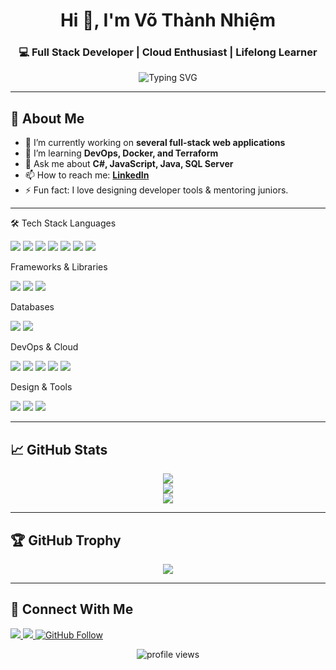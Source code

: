 
<h1 align="center">Hi 👋, I'm Võ Thành Nhiệm</h1>
<h3 align="center">💻 Full Stack Developer | Cloud Enthusiast | Lifelong Learner</h3>

<p align="center">
  <img src="https://readme-typing-svg.demolab.com?font=Fira+Code&duration=3000&pause=1000&color=F75C7E&center=true&vCenter=true&width=500&lines=Welcome+to+my+GitHub!;I+build+efficient+and+scalable+systems.;Explore+my+projects+below!+%F0%9F%92%BB" alt="Typing SVG" />
</p>

---

## 🌟 About Me

- 🔭 I’m currently working on **several full-stack web applications**
- 🌱 I’m learning **DevOps, Docker, and Terraform**
- 💬 Ask me about **C#, JavaScript, Java, SQL Server**
- 📫 How to reach me: **[LinkedIn](https://linkedin.com/in/vothanhnhiem)**
- ⚡ Fun fact: I love designing developer tools & mentoring juniors.

---

🛠️ Tech Stack
Languages
<p>
<img src="https://img.shields.io/badge/C-00599C?style=for-the-badge&logo=c&logoColor=white"/>
<img src="https://img.shields.io/badge/C++-00599C?style=for-the-badge&logo=c%2b%2b&logoColor=white"/>
<img src="https://img.shields.io/badge/C%23-239120?style=for-the-badge&logo=c-sharp&logoColor=white"/>
<img src="https://img.shields.io/badge/Java-ED8B00?style=for-the-badge&logo=java&logoColor=white"/>
<img src="https://img.shields.io/badge/JavaScript-F7DF1E?style=for-the-badge&logo=javascript&logoColor=black"/>
<img src="https://img.shields.io/badge/HTML5-E34F26?style=for-the-badge&logo=html5&logoColor=white"/>
<img src="https://img.shields.io/badge/CSS3-1572B6?style=for-the-badge&logo=css3&logoColor=white"/>
</p>
Frameworks & Libraries
<p>
<img src="https://img.shields.io/badge/.NET-512BD4?style=for-the-badge&logo=dotnet&logoColor=white"/>
<img src="https://img.shields.io/badge/Bootstrap-563D7C?style=for-the-badge&logo=bootstrap&logoColor=white"/>
<img src="https://img.shields.io/badge/JWT-black?style=for-the-badge&logo=jsonwebtokens&logoColor=white"/>
</p>
Databases
<p>
<img src="https://img.shields.io/badge/MySQL-4479A1?style=for-the-badge&logo=mysql&logoColor=white"/>
<img src="https://img.shields.io/badge/SQL%20Server-CC2927?style=for-the-badge&logo=microsoftsqlserver&logoColor=white"/>
</p>
DevOps & Cloud
<p>
  <img src="https://img.shields.io/badge/AWS-FF9900?style=for-the-badge&logo=amazonaws&logoColor=white"/>
  <img src="https://img.shields.io/badge/Jenkins-D24939?style=for-the-badge&logo=jenkins&logoColor=white"/>
  <img src="https://img.shields.io/badge/Docker-2496ED?style=for-the-badge&logo=docker&logoColor=white"/>
  <img src="https://img.shields.io/badge/Terraform-7B42BC?style=for-the-badge&logo=terraform&logoColor=white"/>
  <img src="https://img.shields.io/badge/Ngrok-1F1F1F?style=for-the-badge&logo=ngrok&logoColor=white"/>
</p>
Design & Tools
<p>
<img src="https://img.shields.io/badge/Figma-F24E1E?style=for-the-badge&logo=figma&logoColor=white"/>
<img src="https://img.shields.io/badge/Jira-0052CC?style=for-the-badge&logo=jira&logoColor=white"/>
<img src="https://img.shields.io/badge/Canva-00C4CC?style=for-the-badge&logo=canva&logoColor=white"/>
</p>

---

## 📈 GitHub Stats

<p align="center">
  <img src="https://github-readme-stats.vercel.app/api?username=Hunter1995VN&show_icons=true&theme=radical" />
  <br/>
   <img src="https://streak-stats.demolab.com?user=Hunter1995VN&theme=radical" />
  <br/>
  <img src="https://github-readme-stats.vercel.app/api/top-langs/?username=Hunter1995VN&layout=compact&theme=radical" />
</p>

---

## 🏆 GitHub Trophy
<p align="center">
  <img src="https://github-profile-trophy.vercel.app/?username=Hunter1995VN&theme=gruvbox&row=1&column=7&margin-w=10" />
</p>

---

## 🔗 Connect With Me
<p>
  <a href="https://linkedin.com/in/vothanhnhiem" target="_blank">
    <img src="https://img.shields.io/badge/LinkedIn-0A66C2?style=for-the-badge&logo=linkedin&logoColor=white" />
  </a>
  <a href="mailto:youremail@example.com">
    <img src="https://img.shields.io/badge/Email-D14836?style=for-the-badge&logo=gmail&logoColor=white" />
  </a>
  <a href="https://github.com/vothanhnhiem?tab=followers" target="_blank">
    <img src="https://img.shields.io/github/followers/Hunter1995VN?label=Follow&style=social" alt="GitHub Follow"/>
  </a>
</p>
<p align="center">
  <img src="https://komarev.com/ghpvc/?username=Hunter1995VN&label=Profile+Views&color=blue&style=flat-square" alt="profile views"/>
</p>
